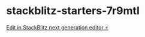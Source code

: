 # stackblitz-starters-7r9mtl

[Edit in StackBlitz next generation editor ⚡️](https://stackblitz.com/~/github.com/NEYTGH/stackblitz-starters-7r9mtl)